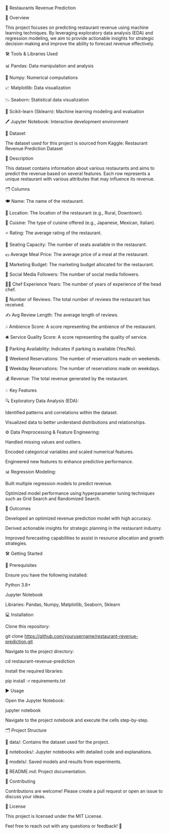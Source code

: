 🏨 Restaurants Revenue Prediction

📌 Overview

This project focuses on predicting restaurant revenue using machine learning techniques. By leveraging exploratory data analysis (EDA) and regression modeling, we aim to provide actionable insights for strategic decision-making and improve the ability to forecast revenue effectively.

🛠️ Tools & Libraries Used

📊 Pandas: Data manipulation and analysis

🔢 Numpy: Numerical computations

📈 Matplotlib: Data visualization

📉 Seaborn: Statistical data visualization

🤖 Scikit-learn (Sklearn): Machine learning modeling and evaluation

🖊️ Jupyter Notebook: Interactive development environment

📂 Dataset

The dataset used for this project is sourced from Kaggle:
Restaurant Revenue Prediction Dataset

📜 Description

This dataset contains information about various restaurants and aims to predict the revenue based on several features. Each row represents a unique restaurant with various attributes that may influence its revenue.

🗂️ Columns

🍽️ Name: The name of the restaurant.

📍 Location: The location of the restaurant (e.g., Rural, Downtown).

🍴 Cuisine: The type of cuisine offered (e.g., Japanese, Mexican, Italian).

⭐ Rating: The average rating of the restaurant.

💺 Seating Capacity: The number of seats available in the restaurant.

💵 Average Meal Price: The average price of a meal at the restaurant.

📢 Marketing Budget: The marketing budget allocated for the restaurant.

📱 Social Media Followers: The number of social media followers.

👨‍🍳 Chef Experience Years: The number of years of experience of the head chef.

📝 Number of Reviews: The total number of reviews the restaurant has received.

✍️ Avg Review Length: The average length of reviews.

🎶 Ambience Score: A score representing the ambience of the restaurant.

🛎️ Service Quality Score: A score representing the quality of service.

🚗 Parking Availability: Indicates if parking is available (Yes/No).

📅 Weekend Reservations: The number of reservations made on weekends.

📆 Weekday Reservations: The number of reservations made on weekdays.

💰 Revenue: The total revenue generated by the restaurant.

💡 Key Features

🔍 Exploratory Data Analysis (EDA):

Identified patterns and correlations within the dataset.

Visualized data to better understand distributions and relationships.

⚙️ Data Preprocessing & Feature Engineering:

Handled missing values and outliers.

Encoded categorical variables and scaled numerical features.

Engineered new features to enhance predictive performance.

📊 Regression Modeling:

Built multiple regression models to predict revenue.

Optimized model performance using hyperparameter tuning techniques such as Grid Search and Randomized Search.

🚀 Outcomes

Developed an optimized revenue prediction model with high accuracy.

Derived actionable insights for strategic planning in the restaurant industry.

Improved forecasting capabilities to assist in resource allocation and growth strategies.

🛠️ Getting Started

🔑 Prerequisites

Ensure you have the following installed:

Python 3.8+

Jupyter Notebook

Libraries: Pandas, Numpy, Matplotlib, Seaborn, Sklearn

💻 Installation

Clone this repository:

git clone https://github.com/yourusername/restaurant-revenue-prediction.git

Navigate to the project directory:

cd restaurant-revenue-prediction

Install the required libraries:

pip install -r requirements.txt

▶️ Usage

Open the Jupyter Notebook:

jupyter notebook

Navigate to the project notebook and execute the cells step-by-step.

🗂️ Project Structure

📁 data/: Contains the dataset used for the project.

📁 notebooks/: Jupyter notebooks with detailed code and explanations.

📁 models/: Saved models and results from experiments.

📄 README.md: Project documentation.

🤝 Contributing

Contributions are welcome! Please create a pull request or open an issue to discuss your ideas.

📜 License

This project is licensed under the MIT License.

Feel free to reach out with any questions or feedback! 🌟

